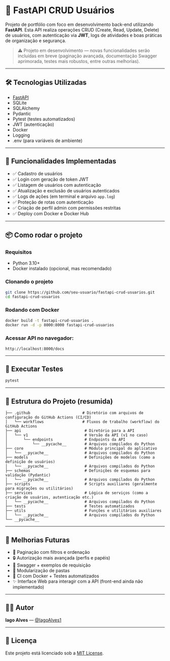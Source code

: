 # 🚀 FastAPI CRUD Usuários

Projeto de portfólio com foco em desenvolvimento back-end utilizando **FastAPI**. Esta API realiza operações CRUD (Create, Read, Update, Delete) de usuários, com autenticação via **JWT**, logs de atividades e boas práticas de organização e segurança.

> ⚠️ Projeto em desenvolvimento — novas funcionalidades serão incluídas em breve (paginação avançada, documentação Swagger aprimorada, testes mais robustos, entre outras melhorias).

---

## 🛠 Tecnologias Utilizadas

- [FastAPI](https://fastapi.tiangolo.com/)
- SQLite
- SQLAlchemy
- Pydantic
- Pytest (testes automatizados)
- JWT (autenticação)
- Docker
- Logging
- .env (para variáveis de ambiente)

---

## 📌 Funcionalidades Implementadas

- ✅ Cadastro de usuários
- ✅ Login com geração de token JWT
- ✅ Listagem de usuários com autenticação
- ✅ Atualização e exclusão de usuários autenticados
- ✅ Logs de ações (em terminal e arquivo `app.log`)
- ✅ Proteção de rotas com autenticação
- ✅ Criação de perfil admin com permissões restritas
- ✅ Deploy com Docker e Docker Hub

---

## 📦 Como rodar o projeto

### Requisitos

- Python 3.10+
- Docker instalado (opcional, mas recomendado)

### Clonando o projeto

```bash
git clone https://github.com/seu-usuario/fastapi-crud-usuarios.git
cd fastapi-crud-usuarios
```

### Rodando com Docker

```bash
docker build -t fastapi-crud-usuarios .
docker run -d -p 8000:8000 fastapi-crud-usuarios
```

### Acessar API no navegador:

```
http://localhost:8000/docs
```

---

## 🧪 Executar Testes

```bash
pytest
```

---

## 📁 Estrutura do Projeto (resumida)

```
├── .github                       # Diretório com arquivos de configuração do GitHub Actions (CI/CD)
│   └── workflows                 # Fluxos de trabalho (workflow) do GitHub Actions
├── api                            # Diretório para a API
│   └── v1                         # Versão da API (v1 no caso)
│       └── endpoints              # Endpoints da API
│           └── __pycache__        # Arquivos compilados do Python
├── core                           # Módulo principal do aplicativo
│   └── __pycache__                # Arquivos compilados do Python
├── models                         # Definições de modelos (como a definição de usuários)
│   └── __pycache__                # Arquivos compilados do Python
├── schemas                        # Definições de esquemas para validação (Pydantic)
│   └── __pycache__                # Arquivos compilados do Python
├── scripts                        # Scripts auxiliares (geralmente para migrações ou utilitários)
├── services                       # Lógica de serviços (como a criação de usuários, autenticação etc.)
│   └── __pycache__                # Arquivos compilados do Python
├── tests                          # Testes automatizados
├── utils                          # Funções e utilitários auxiliares
│   └── __pycache__                # Arquivos compilados do Python
└── __pycache__     
```

---

## 📌 Melhorias Futuras

- 🔧 Paginação com filtros e ordenação
- 🔒 Autorização mais avançada (perfis e papéis)
- 📄 Swagger + exemplos de requisição
- 📂 Modularização de pastas
- 🐳 CI com Docker + Testes automatizados
- ✨ Interface Web para interagir com a API (front-end ainda não implementado)

---

## 👨‍💻 Autor

**Iago Alves** — [@IagoAlves1](https://github.com/IagoAlves1)

---

## 📄 Licença

Este projeto está licenciado sob a [MIT License](LICENSE).
